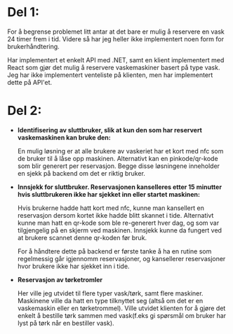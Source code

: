 

# Del 1:

For å begrense problemet litt antar at det bare er mulig å reservere en vask 24 timer frem i tid. Videre så har jeg heller ikke implementert noen form for brukerhåndtering.

Har implementert et enkelt API med .NET, samt en klient implementert med React som gjør det mulig å reservere vaskemaskiner basert på type vask. Jeg har ikke implementert venteliste på klienten, men har implementert dette på API'et.


# Del 2:

*  **Identifisering av sluttbruker, slik at kun den som har reservert vaskemaskinen kan bruke den:**
   
   En mulig løsning er at alle brukere av vaskeriet har et kort med nfc som de bruker til å låse opp maskinen. Alternativt kan en pinkode/qr-kode som blir generert per reservasjon. Begge disse løsningene inneholder en sjekk på backend om det er riktig bruker.


* **Innsjekk for sluttbruker. Reservasjonen kanselleres etter 15 minutter hvis sluttbrukeren ikke har sjekket inn eller startet maskinen:**
  
  Hvis brukerne hadde hatt kort med nfc, kunne man kansellert en reservasjon dersom kortet ikke hadde blitt skannet i tide. Alternativt kunne man hatt en qr-kode som ble re-generert hver dag, og som var tilgjengelig på en skjerm ved maskinen. Innsjekk kunne da fungert ved at brukere scannet denne qr-koden før bruk. 

  For å håndtere dette på backend er første tanke å ha en rutine som regelmessig går igjennomm reservasjoner, og kansellerer reservasjoner hvor brukere ikke har sjekket inn i tide.

* **Reservasjon av tørketromler**
   
    Her ville jeg utvidet til flere typer vask/tørk, samt flere maskiner. Maskinene ville da hatt en type tilknyttet seg (altså om det er en vaskemaskin eller en tørketrommel). Ville utvidet klienten for å gjøre det enkelt å bestille tørk sammen med vask(f.eks gi spørsmål om bruker har lyst på tørk når en bestiller vask).